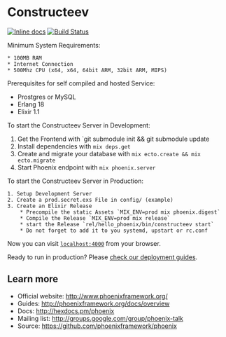 # Constructeev 
[![Inline docs](http://inch-ci.org/github/bmalum/constructeev_Elixir.svg?branch=develop)](http://inch-ci.org/github/bmalum/constructeev_Elixir)
[![Build Status](https://travis-ci.org/bmalum/Constructeev_Elixir.svg?branch=develop)](https://travis-ci.org/bmalum/Constructeev_Elixir)

Minimum System Requirements:
	
	* 100MB RAM
	* Internet Connection
	* 500Mhz CPU (x64, x64, 64bit ARM, 32bit ARM, MIPS)

Prerequisites for self compiled and hosted Service: 

  * Prostgres or MySQL
  * Erlang 18
  * Elixir 1.1

To start the Constructeev Server in Development:

  1. Get the Frontend with `git submodule init && git submodule update
  2. Install dependencies with `mix deps.get`
  3. Create and migrate your database with `mix ecto.create && mix ecto.migrate`
  4. Start Phoenix endpoint with `mix phoenix.server`

To start the Constructeev Server in Production:

	1. Setup Development Server
	2. Create a prod.secret.exs File in config/ (example)
	3. Create an Elixir Release
		* Precompile the static Assets `MIX_ENV=prod mix phoenix.digest`
		* Compile the Release `MIX_ENV=prod mix release`
		* start the Release `rel/hello_phoenix/bin/constructeev start`
		* Do not forget to add it to you systemd, upstart or rc.conf 


Now you can visit [`localhost:4000`](http://localhost:4000) from your browser.

Ready to run in production? Please [check our deployment guides](http://www.phoenixframework.org/docs/deployment).

## Learn more

  * Official website: http://www.phoenixframework.org/
  * Guides: http://phoenixframework.org/docs/overview
  * Docs: http://hexdocs.pm/phoenix
  * Mailing list: http://groups.google.com/group/phoenix-talk
  * Source: https://github.com/phoenixframework/phoenix
